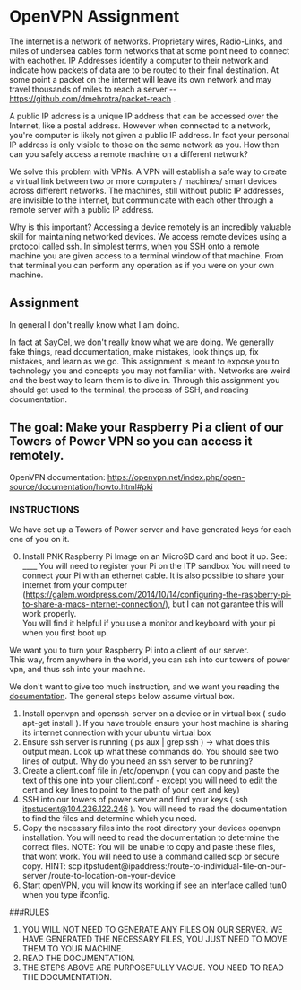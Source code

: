 # OpenVPN Assignment
The internet is a network of networks.  Proprietary wires, Radio-Links, and miles of undersea cables form networks that at some point need to connect with eachother.  IP Addresses identify a computer to their network and indicate how packets of data are to be routed to their final destination.  At some point a packet on the internet will leave its own network and may travel thousands of miles to reach a server -- https://github.com/dmehrotra/packet-reach .   

A public IP address is a unique IP address that can be accessed over the Internet, like a postal address. However when connected to a network, you're computer is likely not given a public IP address.  In fact your personal IP address is only visible to those on the same network as you.  How then can you safely access a remote machine on a different network?  

We solve this problem with VPNs. A VPN will establish a safe way to create a virtual link between two or more computers / machines/ smart devices across different networks. The machines, still without public IP addresses, are invisible to the internet, but communicate with each other through a remote server with a public IP address.  

Why is this important? Accessing a device remotely is an incredibly valuable skill for maintaining networked devices.  We access remote devices using a protocol called ssh. In simplest terms, when you SSH onto a remote machine you are given access to a terminal window of that machine.  From that terminal you can perform any operation as if you were on your own machine.  

## Assignment

In general I don't really know what I am doing. 

In fact at SayCel, we don't really know what we are doing. 
We generally fake things, read documentation, make mistakes, look things up, fix mistakes, and learn as we go. This assignment is meant to expose you to technology you and concepts you may not familiar with. Networks are weird and the best way to learn them is to dive in.  Through this assignment you should get used to the terminal, the process of SSH, and reading documentation. 

## The goal:  Make your Raspberry Pi a client of our Towers of Power VPN so you can access it remotely.  
OpenVPN documentation: https://openvpn.net/index.php/open-source/documentation/howto.html#pki

### INSTRUCTIONS
We have set up a Towers of Power server and have generated keys for each one of you on it. 

0. Install PNK Raspberry Pi Image on an MicroSD card and boot it up.  See:  ____
   You will need to register your Pi on the ITP sandbox
   You will need to connect your Pi with an ethernet cable.  It is also possible to share your internet from your computer (https://galem.wordpress.com/2014/10/14/configuring-the-raspberry-pi-to-share-a-macs-internet-connection/), but I can not garantee this will work properly.  
   You will find it helpful if you use a monitor and keyboard with your pi when you first boot up.  
   
 
   
   



We want you to turn your Raspberry Pi into a client of our server.   
This way, from anywhere in the world, you can ssh into our towers of power vpn, and thus ssh into your machine.  

We don't want to give too much instruction, and we want you reading the [documentation](https://openvpn.net/index.php/open-source/documentation/howto.html). The general steps below assume virtual box.

1. Install openvpn and openssh-server on a device or in virtual box ( sudo apt-get install ). If you have trouble ensure your host machine is sharing its internet connection with your ubuntu virtual box 
2. Ensure ssh server is running ( ps aux | grep ssh ) -> what does this output mean.  Look up what these commands do. You should see two lines of output.  Why do you need an ssh server to be running?
4. Create a client.conf file in /etc/openvpn ( you can copy and paste the text of [this one](https://github.com/saycel/towers-of-power/blob/master/openvpn/client.conf) into your client.conf - except you will need to edit the cert and key lines to point to the path of your cert and key) 
5. SSH into our towers of power server and find your keys ( ssh itpstudent@104.236.122.246 ). You will need to read the documentation to find the files and determine which you need.   
6. Copy the necessary files into the root directory your devices openvpn installation. You will need to read the documentation to determine the correct files.  NOTE: You will be unable to copy and paste these files, that wont work.  You will need to use a command called scp or secure copy.  HINT: scp itpstudent@ipaddress:/route-to-individual-file-on-our-server /route-to-location-on-your-device
7. Start openVPN, you will know its working if see an interface called tun0 when you type ifconfig. 

###RULES

1. YOU WILL NOT NEED TO GENERATE ANY FILES ON OUR SERVER.  WE HAVE GENERATED THE NECESSARY FILES, YOU JUST NEED TO MOVE THEM TO YOUR MACHINE.  
2. READ THE DOCUMENTATION.
3.  THE STEPS ABOVE ARE PURPOSEFULLY VAGUE.  YOU NEED TO READ THE DOCUMENTATION.

